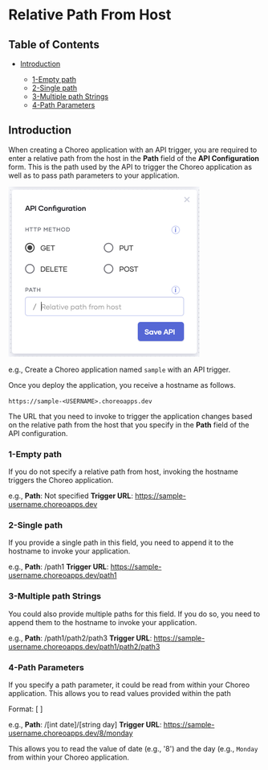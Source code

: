 # Relative Path From Host

## Table of Contents
<!--ts-->

* [Introduction](#Introduction)

  * [1-Empty path](#1-Empty-path)
  * [2-Single path](#2-Single-path)
  * [3-Multiple path Strings](#3-Multiple-path-Strings) 
  * [4-Path Parameters](#4-Path-Parameters)

<!--te-->

## Introduction 

When creating a Choreo application with an API trigger, you are required to enter a relative path from the host in the **Path** field of the **API Configuration** form. This is the path used by the API to trigger the Choreo application as well as to pass path parameters to your application.

![Step 1](images/path/image1.png)

e.g., Create a Choreo application named `sample` with an API trigger. 

Once you deploy the application, you receive a hostname as follows.

`https://sample-<USERNAME>.choreoapps.dev`

The URL that you need to invoke to trigger the application changes based on the relative path from the host that you specify in the **Path** field of the API configuration.

### 1-Empty path

If you do not specify a relative path from host, invoking the hostname triggers the Choreo application.

e.g.,
**Path**: Not specified
**Trigger URL**: https://sample-username.choreoapps.dev

### 2-Single path

If you provide a single path in this field, you need to append it to the hostname to invoke your application.

e.g.,
**Path**: /path1
**Trigger URL**: https://sample-username.choreoapps.dev/path1

### 3-Multiple path Strings 

You could also provide multiple paths for this field. If you do so, you need to append them to the hostname to invoke your application.

e.g.,
**Path**: /path1/path2/path3
**Trigger URL**: https://sample-username.choreoapps.dev/path1/path2/path3

### 4-Path Parameters

If you specify a path parameter, it could be read from within your Choreo application. This allows you to read values provided within the path 

Format: [<data type> <parameter name>]

e.g.,
**Path**: /[int date]/[string day]
**Trigger URL**: https://sample-username.choreoapps.dev/8/monday

This allows you to read the value of date (e.g., '8') and the day (e.g., `Monday` from within your Choreo application.







 
